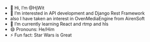 - 👋 Hi, I’m @HjWit
- 👀 I’m interested in API development and Django Rest Framework
-    also I have taken an interest in OvenMediaEngine from AirenSoft
- 🌱 I’m currently learning React and rtmp and hls
- 😄 Pronouns: He/Him
- ⚡ Fun fact: Star Wars is Great

<!---
HjWit/HjWit is a ✨ special ✨ repository because its `README.md` (this file) appears on your GitHub profile.
You can click the Preview link to take a look at your changes.
--->

